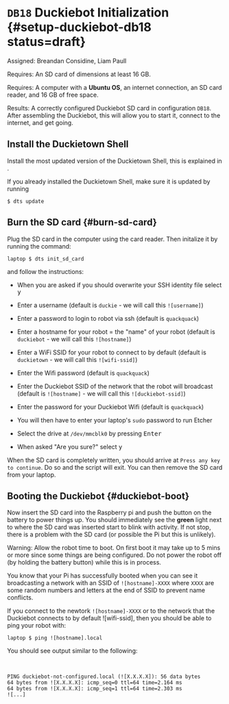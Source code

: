 # `DB18` Duckiebot Initialization {#setup-duckiebot-db18 status=draft}

Assigned: Breandan Considine, Liam Paull

<div class='requirements' markdown="1">

Requires: An SD card of dimensions at least 16 GB.

Requires: A computer with a **Ubuntu OS**, an internet connection, an SD card reader, and 16 GB of free space.

Results: A correctly configured Duckiebot SD card in configuration `DB18`. After assembling the Duckiebot, this will allow you to start it, connect to the internet, and get going.

</div>

## Install the Duckietown Shell

Install the most updated version of the Duckietown Shell, this is explained in [](#dt-shell-intro).

If you already installed the Duckietown Shell, make sure it is updated by running

```
$ dts update
```

## 

## Burn the SD card {#burn-sd-card}

Plug the SD card in the computer using the card reader. Then initalize it by running the command:

```
laptop $ dts init_sd_card
```

and follow the instructions:

- When you are asked if you should overwrite your SSH identity file select <kbd>y</kbd>

- Enter a username (default is `duckie` - we will call this `![username]`)

- Enter a password to login to robot via ssh (default is `quackquack`)

- Enter a hostname for your robot = the "name" of your robot (default is `duckiebot` - we will call this `![hostname]`)

- Enter a  WiFi SSID for your robot to connect to by default (default is `duckietown` - we will call this `![wifi-ssid]`)

- Enter the Wifi password (default is `quackquack`)

- Enter the Duckiebot SSID of the network that the robot will broadcast (default is `![hostname]` - we will call this `![duckiebot-ssid]`)

- Enter the password for your Duckiebot Wifi (default is `quackquack`)

- You will then have to enter your laptop's `sudo` password to run Etcher

- Select the drive at `/dev/mmcblk0` by pressing <kbd>Enter</kbd>

- When asked "Are you sure?" select <kbd>y</kbd>


When the SD card is completely written, you should arrive at `Press any key to continue`. Do so and the script will exit. You can then remove the SD card from your laptop. 



## Booting the Duckiebot {#duckiebot-boot}

Now insert the SD card into the Raspberry pi and push the button on the battery to power things up. You should immediately see the **green** light next to where the SD card was inserted start to blink with activity. If not stop, there is a problem with the SD card (or possible the Pi but this is unlikely).

Warning: Allow the robot time to boot. On first boot it may take up to 5 mins or more since some things are being configured. Do not power the robot off (by holding the battery button) while this is in process. 

You know that your Pi has successfully booted when you can see it broadcasting a network with an SSID of `![hostname]-XXXX` where `XXXX` are some random numbers and letters at the end of SSID to prevent name conflicts.

If you connect to the newtork `![hostname]-XXXX` or to the network that the Duckiebot connects to by default ![wifi-ssid], then you should be able to ping your robot with:

```
laptop $ ping ![hostname].local
```

You should see output similar to the following:

​    

```
PING duckiebot-not-configured.local (![X.X.X.X]): 56 data bytes
64 bytes from ![X.X.X.X]: icmp_seq=0 ttl=64 time=2.164 ms
64 bytes from ![X.X.X.X]: icmp_seq=1 ttl=64 time=2.303 ms
![...]
```

